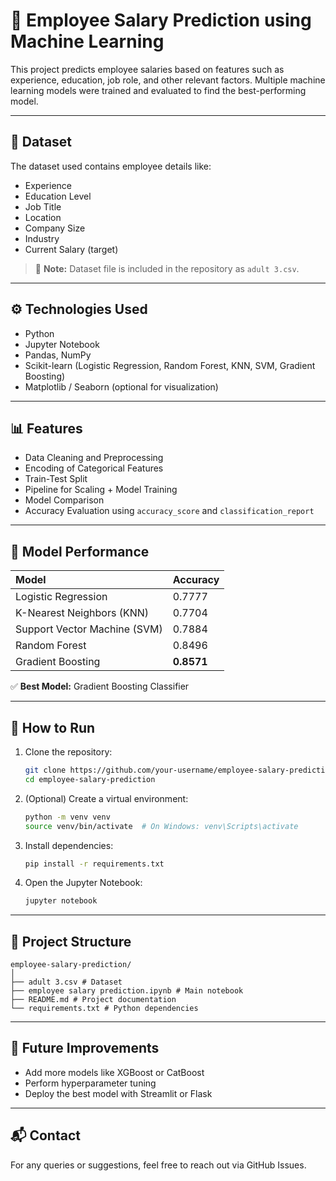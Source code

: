 # 💼 Employee Salary Prediction using Machine Learning

This project predicts employee salaries based on features such as experience, education, job role, and other relevant factors. Multiple machine learning models were trained and evaluated to find the best-performing model.

---

## 📂 Dataset

The dataset used contains employee details like:

- Experience
- Education Level
- Job Title
- Location
- Company Size
- Industry
- Current Salary (target)

> 📌 **Note:** Dataset file is included in the repository as `adult 3.csv`.

---

## ⚙️ Technologies Used

- Python
- Jupyter Notebook
- Pandas, NumPy
- Scikit-learn (Logistic Regression, Random Forest, KNN, SVM, Gradient Boosting)
- Matplotlib / Seaborn (optional for visualization)

---

## 📊 Features

- Data Cleaning and Preprocessing
- Encoding of Categorical Features
- Train-Test Split
- Pipeline for Scaling + Model Training
- Model Comparison
- Accuracy Evaluation using `accuracy_score` and `classification_report`

---

## 🧠 Model Performance

Model | Accuracy
:--|:--
Logistic Regression | 0.7777
K-Nearest Neighbors (KNN) | 0.7704
Support Vector Machine (SVM) | 0.7884
Random Forest | 0.8496
Gradient Boosting | **0.8571**

✅ **Best Model:** Gradient Boosting Classifier

---

## 🚀 How to Run

1. Clone the repository:
    ```bash
    git clone https://github.com/your-username/employee-salary-prediction.git
    cd employee-salary-prediction
    ```

2. (Optional) Create a virtual environment:
    ```bash
    python -m venv venv
    source venv/bin/activate  # On Windows: venv\Scripts\activate
    ```

3. Install dependencies:
    ```bash
    pip install -r requirements.txt
    ```

4. Open the Jupyter Notebook:
    ```bash
    jupyter notebook
    ```

---

## 📁 Project Structure
```
employee-salary-prediction/
│
├── adult 3.csv # Dataset
├── employee salary prediction.ipynb # Main notebook
├── README.md # Project documentation
└── requirements.txt # Python dependencies
```
---

## 📌 Future Improvements

- Add more models like XGBoost or CatBoost
- Perform hyperparameter tuning
- Deploy the best model with Streamlit or Flask

---

## 📬 Contact

For any queries or suggestions, feel free to reach out via GitHub Issues.